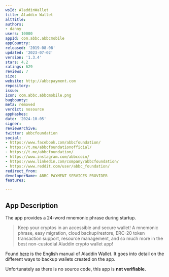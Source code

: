 ```yaml
---
wsId: AladdinWallet
title: Aladdin Wallet
altTitle: 
authors:
- danny
users: 10000
appId: com.abbc.abbcmobile
appCountry: 
released: '2019-08-08'
updated: '2023-07-02'
version: '1.3.4'
stars: 4.2
ratings: 629
reviews: 7
size: 
website: http://abbcpayment.com
repository: 
issue: 
icon: com.abbc.abbcmobile.png
bugbounty: 
meta: removed
verdict: nosource
appHashes: 
date: '2024-10-05'
signer: 
reviewArchive: 
twitter: abbcfoundation
social:
- https://www.facebook.com/abbcfoundation/
- https://t.me/abbcfoundationofficial/
- https://t.me/abbcfoundation/
- https://www.instagram.com/abbccoin/
- https://www.linkedin.com/company/abbcfoundation/
- https://www.reddit.com/user/abbc_foundation/
redirect_from: 
developerName: ABBC PAYMENT SERVICES PROVIDER
features: 

---
```


## App Description

The app provides a 24-word mnemonic phrase during startup.

> Keep your cryptos in an accessible and secure wallet! A mnemonic phrase, easy migration, cloud backup/restore, ERC-20 token transaction support, resource management, and so much more in the best non-custodial Aladdin crypto wallet app!

Found [here](https://abbccoin.com/assets/manuals/manual-english.pdf) is the English manual of Aladdin Wallet. It goes into detail on the different ways to backup wallets created on the app.

Unfortunately as there is no source code, this app is **not verifiable.**